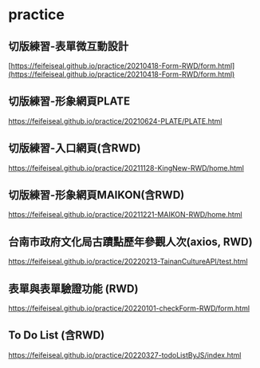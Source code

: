 # practice
 
## 切版練習-表單微互動設計
[https://feifeiseal.github.io/practice/20210418-Form-RWD/form.html](https://feifeiseal.github.io/practice/20210418-Form-RWD/form.html)

## 切版練習-形象網頁PLATE
https://feifeiseal.github.io/practice/20210624-PLATE/PLATE.html

<!-- ## 切版練習-暴力班星星版(含RWD)
https://feifeiseal.github.io/practice/20210804-Star-RWD/star.html -->

## 切版練習-入口網頁(含RWD)
https://feifeiseal.github.io/practice/20211128-KingNew-RWD/home.html

## 切版練習-形象網頁MAIKON(含RWD)
https://feifeiseal.github.io/practice/20211221-MAIKON-RWD/home.html

## 台南市政府文化局古蹟點歷年參觀人次(axios, RWD)
https://feifeiseal.github.io/practice/20220213-TainanCultureAPI/test.html

## 表單與表單驗證功能 (RWD)
https://feifeiseal.github.io/practice/20220101-checkForm-RWD/form.html

## To Do List (含RWD)
https://feifeiseal.github.io/practice/20220327-todoListByJS/index.html
